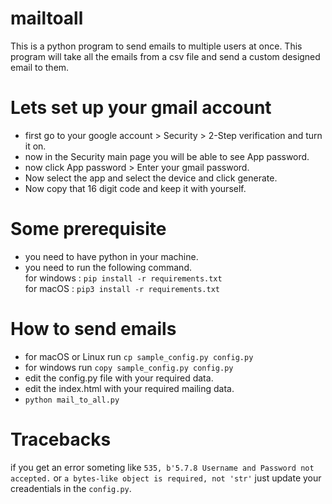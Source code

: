 # mailtoall
This is a python program to send emails to multiple users at once.
This program will take all the emails from a csv file and send a custom designed email to them.

# Lets set up your gmail account
- first go to your google account > Security > 2-Step verification and turn it on.
- now in the Security main page you will be able to see App password.
- now click App password > Enter your gmail password.
- Now select the app and select the device and click generate.
- Now copy that 16 digit code and keep it with yourself.

# Some prerequisite
- you need to have python in your machine.
- you need to run the following command. <br>
for windows : `pip install -r requirements.txt`<br>
for macOS : `pip3 install -r requirements.txt`

# How to send emails
- for macOS or Linux run `cp sample_config.py config.py`
- for windows run `copy sample_config.py config.py`
- edit the config.py file with your required data.
- edit the index.html with your required mailing data.
- `python mail_to_all.py`

# Tracebacks
if you get an error someting like `535, b'5.7.8 Username and Password not accepted.` or `a bytes-like object is required, not 'str'` just update your creadentials in the `config.py`.